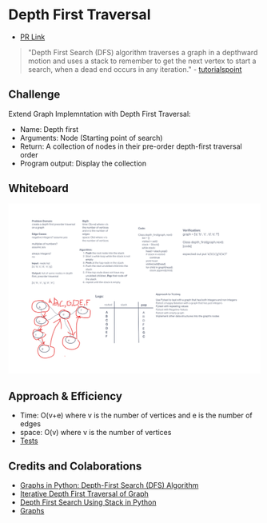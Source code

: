 # Depth First Traversal
- [PR Link](https://github.com/ponceedi000/data-structures-and-algorithms/pull/42)

> "Depth First Search (DFS) algorithm traverses a graph in a depthward motion and uses a stack to remember to get the next vertex to start a search, when a dead end occurs in any iteration." - [tutorialspoint](https://www.tutorialspoint.com/data_structures_algorithms/depth_first_traversal.htm)

## Challenge
Extend Graph Implemntation with Depth First Traversal:

- Name: Depth first
- Arguments: Node (Starting point of search)
- Return: A collection of nodes in their pre-order depth-first traversal order
- Program output: Display the collection

## Whiteboard

![Whiteboard](img/graph_depth_first_whiteboard.png)
## Approach & Efficiency
- Time: O(v+e) where v is the number of vertices and e is the number of edges
- space: O(v) where v is the number of vertices
- [Tests](tests/test_graph_depth_first.py)

## Credits and Colaborations
- [Graphs in Python: Depth-First Search (DFS) Algorithm](https://stackabuse.com/depth-first-search-dfs-in-python-theory-and-implementation/)
- [Iterative Depth First Traversal of Graph](https://www.geeksforgeeks.org/iterative-depth-first-traversal/)
- [Depth First Search Using Stack in Python](https://codereview.stackexchange.com/questions/247368/depth-first-search-using-stack-in-python)
- [Graphs](https://codefellows.github.io/common_curriculum/data_structures_and_algorithms/Code_401/class-35/resources/graphs.html)
